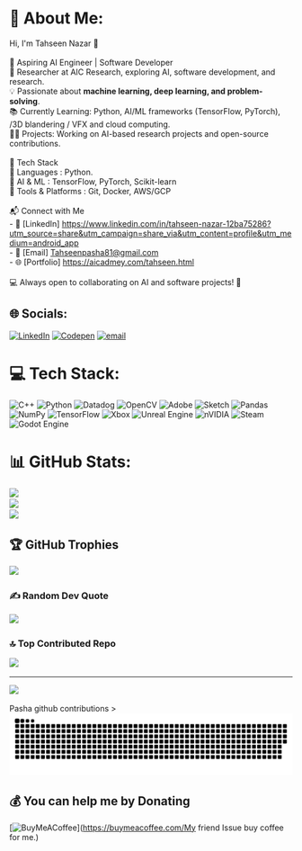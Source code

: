 # 💫 About Me:
Hi, I'm Tahseen Nazar 👋  <br><br>🚀 Aspiring AI Engineer | Software Developer  <br>🎯 Researcher at AIC Research, exploring AI, software development, and research.  <br>💡 Passionate about **machine learning, deep learning, and problem-solving**.  <br>📚 Currently Learning:  Python, AI/ML frameworks (TensorFlow, PyTorch), /3D blandering / VFX and cloud computing.  <br>👨‍💻 Projects: Working on AI-based research projects and open-source contributions.  <br><br> 🔧 Tech Stack  <br>🔹 Languages : Python.  <br>🔹 AI & ML : TensorFlow, PyTorch, Scikit-learn  <br>🔹 Tools & Platforms : Git, Docker, AWS/GCP  <br><br> 📬 Connect with Me  <br>- 💼 [LinkedIn]  https://www.linkedin.com/in/tahseen-nazar-12ba75286?utm_source=share&utm_campaign=share_via&utm_content=profile&utm_medium=android_app  <br>- 📧 [Email]       Tahseenpasha81@gmail.com  <br>- 🌐 [Portfolio]   https://aicadmey.com/tahseen.html<br><br>💻 Always open to collaborating on AI and software projects!  🚀  <br>


## 🌐 Socials:
[![LinkedIn](https://img.shields.io/badge/LinkedIn-%230077B5.svg?logo=linkedin&logoColor=white)](https://linkedin.com/in/https://www.linkedin.com/in/tahseen-nazar-12ba75286?utm_source=share&utm_campaign=share_via&utm_content=profile&utm_medium=android_app) [![Codepen](https://img.shields.io/badge/Codepen-000000?logo=codepen&logoColor=white)](https://codepen.io/https://codepen.io/Tahsinnazar) [![email](https://img.shields.io/badge/Email-D14836?logo=gmail&logoColor=white)](mailto:tehseenpasha@81gmail.com) 

# 💻 Tech Stack:
![C++](https://img.shields.io/badge/c++-%2300599C.svg?style=for-the-badge&logo=c%2B%2B&logoColor=white) ![Python](https://img.shields.io/badge/python-3670A0?style=for-the-badge&logo=python&logoColor=ffdd54) ![Datadog](https://img.shields.io/badge/datadog-%23632CA6.svg?style=for-the-badge&logo=datadog&logoColor=white) ![OpenCV](https://img.shields.io/badge/opencv-%23white.svg?style=for-the-badge&logo=opencv&logoColor=white) ![Adobe](https://img.shields.io/badge/adobe-%23FF0000.svg?style=for-the-badge&logo=adobe&logoColor=white) ![Sketch](https://img.shields.io/badge/Sketch-FFB387?style=for-the-badge&logo=sketch&logoColor=black) ![Pandas](https://img.shields.io/badge/pandas-%23150458.svg?style=for-the-badge&logo=pandas&logoColor=white) ![NumPy](https://img.shields.io/badge/numpy-%23013243.svg?style=for-the-badge&logo=numpy&logoColor=white) ![TensorFlow](https://img.shields.io/badge/TensorFlow-%23FF6F00.svg?style=for-the-badge&logo=TensorFlow&logoColor=white) ![Xbox](https://img.shields.io/badge/xbox-%23107C10.svg?style=for-the-badge&logo=xbox&logoColor=white) ![Unreal Engine](https://img.shields.io/badge/unrealengine-%23313131.svg?style=for-the-badge&logo=unrealengine&logoColor=white) ![nVIDIA](https://img.shields.io/badge/nVIDIA-%2376B900.svg?style=for-the-badge&logo=nVIDIA&logoColor=white) ![Steam](https://img.shields.io/badge/steam-%23000000.svg?style=for-the-badge&logo=steam&logoColor=white) ![Godot Engine](https://img.shields.io/badge/GODOT-%23FFFFFF.svg?style=for-the-badge&logo=godot-engine)
# 📊 GitHub Stats:
![](https://github-readme-stats.vercel.app/api?username=Tahsinnazar&theme=dark&hide_border=false&include_all_commits=false&count_private=false)<br/>
![](https://nirzak-streak-stats.vercel.app/?user=Tahsinnazar&theme=dark&hide_border=false)<br/>
![](https://github-readme-stats.vercel.app/api/top-langs/?username=Tahsinnazar&theme=dark&hide_border=false&include_all_commits=false&count_private=false&layout=compact)

## 🏆 GitHub Trophies
![](https://github-profile-trophy.vercel.app/?username=Tahsinnazar&theme=radical&no-frame=false&no-bg=true&margin-w=4)

### ✍️ Random Dev Quote
![](https://quotes-github-readme.vercel.app/api?type=horizontal&theme=radical)

### 🔝 Top Contributed Repo
![](https://github-contributor-stats.vercel.app/api?username=Tahsinnazar&limit=5&theme=dark&combine_all_yearly_contributions=true)

---
[![](https://visitcount.itsvg.in/api?id=Tahsinnazar&icon=0&color=0)](https://visitcount.itsvg.in)

Pasha github contributions >
  <source media="(prefers-color-scheme: dark)" srcset="https://raw.githubusercontent.com/Tahsinnazar/Tahsinnazar/output/github-snake-dark.svg" />
  <source media="(prefers-color-scheme: light)" srcset="https://raw.githubusercontent.com/Tahsinnazar/Tahsinnazar/output/github-snake.svg" />
  <img alt="github-snake" src="https://raw.githubusercontent.com/Tahsinnazar/Tahsinnazar/output/github-snake.svg" />
</picture>

  ## 💰 You can help me by Donating
  [![BuyMeACoffee](https://img.shields.io/badge/Buy%20Me%20a%20Coffee-ffdd00?style=for-the-badge&logo=buy-me-a-coffee&logoColor=black)](https://buymeacoffee.com/My friend Issue buy coffee for me.) 

  
<!-- Proudly created with GPRM ( https://gprm.itsvg.in ) -->

